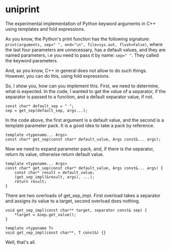 # uniprint

The experimental implementation of Python keyword arguments in C++ using 
templates and fold expressions.

As you know, the Python's print function has the following signature:
`print(arguments, sep=" ", end="\n", file=sys.out, flush=False)`, where 
the last four parameters are unnecessary, has a default values, and they
are named parameters, i.e you need to pass it by name: `sep=" "`. They
called the keyword parameters.

And, as you know, C++ in general does not allow to do such things. However,
you can do this, using fold expressions.

So, I show you, how can you implement this. First, we need to determine,
what is expected. In the code, I wanted to get the value of a separator,
if the separator is passed to a function, and a default separator value,
if not.

	const char* default_sep = " ";
	sep = get_sep(default_sep, args...);

In the code above, the first argument is a default value, and the second 
is a template parameter pack. It is a good idea to take a pack by reference.

	template <typename... Args>
	const char* get_sep(const char* default_value, Args const&... args);

Now we need to expand parameter pack, and, if there is the separator, 
return its value, otherwise return default value. 

	template <typename... Args>
	const char* get_sep(const char* default_value, Args const&... args) {
		const char* result = default_value;
		(get_sep_impl(&result, args), ...);
		return result;
	}

There are two overloads of get_sep_impl. First overload takes a separator
and assigns its value to a target, second overload does nothing.

	void get_sep_impl(const char** target, separator const& sep) {
		*target = &sep.get_value();
	}

	template <typename T>
	void get_sep_impl(const char**, T const&) {}

Well, that's all.
